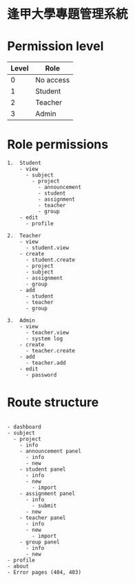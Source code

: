 # 逢甲大學專題管理系統

# Permission level

| Level | Role      |
| ----- | --------- |
| 0     | No access |
| 1     | Student   |
| 2     | Teacher   |
| 3     | Admin     |


# Role permissions

```
1.  Student
    - view
      - subject
        - project
          - announcement
          - student
          - assignment
          - teacher
          - group
    - edit
      - profile

2.  Teacher
    - view
      - student.view
    - create
      - student.create
      - project
      - subject
      - assignment
      - group
    - add
      - student
      - teacher
      - group

3.  Admin
    - view
      - teacher.view
      - system log
    - create
      - teacher.create
    - add
      - teacher.add
    - edit
      - password
```

# Route structure

```

- dashboard
- subject
  - project
    - info
    - announcement panel
      - info
      - new
    - student panel
      - info
      - new
        - import
    - assignment panel
      - info
        - submit
      - new
    - teacher panel
      - info
      - new
        - import
    - group panel
      - info
      - new
- profile
- about
- Error pages (404, 403)
```
